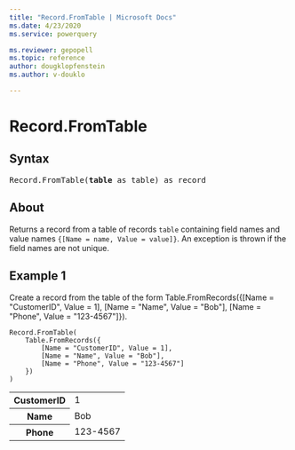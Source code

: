 ```yaml
---
title: "Record.FromTable | Microsoft Docs"
ms.date: 4/23/2020
ms.service: powerquery

ms.reviewer: gepopell
ms.topic: reference
author: dougklopfenstein
ms.author: v-douklo

---
```

# Record.FromTable

## Syntax

<pre>
Record.FromTable(<b>table</b> as table) as record  
</pre>
  
## About  
Returns a record from a table of records `table` containing field names and value names `{[Name = name, Value = value]}`. An exception is thrown if the field names are not unique.

## Example 1
Create a record from the table of the form Table.FromRecords({[Name = "CustomerID", Value = 1], [Name = "Name", Value = "Bob"], [Name = "Phone", Value = "123-4567"]}).

```powerquery-m
Record.FromTable( 
    Table.FromRecords({ 
        [Name = "CustomerID", Value = 1], 
        [Name = "Name", Value = "Bob"], 
        [Name = "Phone", Value = "123-4567"] 
    }) 
)
```

<table> <tr> <th>CustomerID</th> <td>1</td> </tr> <tr> <th>Name</th> <td>Bob</td> </tr> <tr> <th>Phone</th> <td>123-4567</td> </tr> </table>

